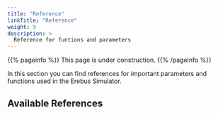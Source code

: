 ```yaml
---
title: "Reference"
linkTitle: "Reference"
weight: 9
description: >
  Reference for funtions and parameters
---
```


{{% pageinfo %}}
This page is under construction.
{{% /pageinfo %}}

In this section you can find references for important parameters and functions used in the Erebus Simulator.

<!--
Old stuff from template:
> If your project has an API, configuration, or other reference - anything that users need to look up that’s at an even lower level than a single task - put (or link to it) here. You can serve and link to generated reference docs created using Doxygen,
> Javadoc, or other doc generation tools by putting them in your `static/` directory. Find out more in [Adding static content](https://docsy.dev/docs/adding-content/content/#adding-static-content). For OpenAPI reference, Docsy also provides a [Swagger UI layout and shortcode](https://www.docsy.dev/docs/adding-content/shortcodes/#swaggerui) that renders [Swagger UI](https://swagger.io/tools/swagger-ui/) using any OpenAPI YAML or JSON file as source.
-->

## Available References